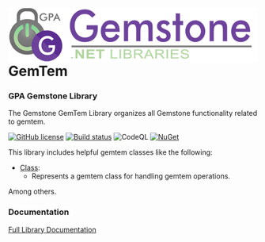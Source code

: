<img align="right" src="img/gemstone-wide-600.png" alt="gemstone logo">

# GemTem
### GPA Gemstone Library

The Gemstone GemTem Library organizes all Gemstone functionality related to gemtem.

[![GitHub license](https://img.shields.io/github/license/gemstone/gemtem?color=4CC61E)](https://github.com/gemstone/gemtem/blob/master/LICENSE)
[![Build status](https://ci.appveyor.com/api/projects/status/ury75mtaq7tj1sp0?svg=true)](https://ci.appveyor.com/project/ritchiecarroll/gemtem)
![CodeQL](https://github.com/gemstone/gemtem/workflows/CodeQL/badge.svg)
[![NuGet](https://img.shields.io/nuget/vpre/Gemstone.GemTem)](https://www.nuget.org/packages/Gemstone.GemTem#readme-body-tab)

This library includes helpful gemtem classes like the following:

* [Class](https://gemstone.github.io/gemtem/help/html/T_gemstone_gemtem_Class.htm):
  * Represents a gemtem class for handling gemtem operations.

Among others.

### Documentation
[Full Library Documentation](https://gemstone.github.io/gemtem/help)
